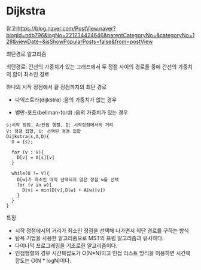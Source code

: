 # Dijkstra

참고:https://blog.naver.com/PostView.naver?blogId=ndb796&logNo=221234424646&parentCategoryNo=&categoryNo=128&viewDate=&isShowPopularPosts=false&from=postView

최단경로 알고리즘

최단경로: 간선의 가중치가 있는 그래프에서 두 정점 사이의 경로들 중에 간선의 가중치의 합이 최소인 경로

하나의 시작 정점에서 끝 정점까지의 최단 경로

- 다익스트라(dijkstra)
  :음의 가중치가 없는 경우

* 벨만-포드(bellman-ford)
  :음의 가중치가 있는 경우

```
s:시작 정점, A:인접 행렬, D: 시작정점에서의 거리
V: 정점 집합, U: 선택된 정점 집합
Dijkstra(s,A,D){
  U = {s};

  for (v : V){
    D[v] = A[s][v]
  }

  while(U != V){
    D[w]가 최소인 아직 선택되지 않은 정점 w를 선택
    for (v in w){
      D[v] = min(D[v],D[w] + A[w][v])
    }
  }
}
```

특징

- 시작 정점에서의 거리가 최소인 정점을 선택해 나가면서 최단 경로를 구하는 방식
- 탐욕 기법을 사용한 알고리즘으로 MST의 프림 알고리즘과 유사하다.
- 다이나믹 프로그래밍을 기초로한 알고리즘이다.
- 인접행렬의 경우 시간복잡도가 O(N*N)이고 인접 리스트 방식을 이용하면 시간복잡도는 O(N * logN)이다.
